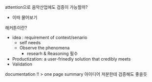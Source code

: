 
attention으로 음악산업에도 검증이 가능할까?
 - 이따 물어보기

해커톤이란? 
- idea : requirement of context/senario
	- self needs
	- Observe the phenomena
		- researh & Reasoning 필수
- Productization: a user-frinedly solution that credibly meets
- Validation

documentation !! > one page summary
아이디어 저분한테 검증해도 좋을듯

